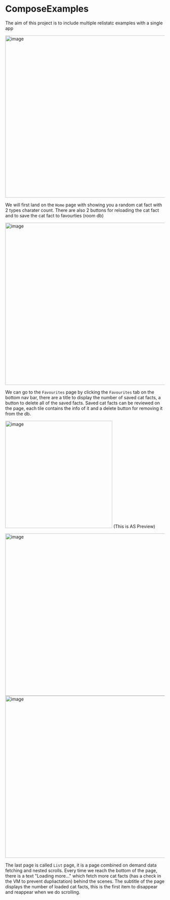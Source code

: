 # ComposeExamples
The aim of this project is to include multiple relistatc examples with a single app

<img width="511" alt="image" src="https://github.com/user-attachments/assets/c9c491ee-be0c-4de2-afa0-a97b1241e96f" />

We will first land on the `Home` page with showing you a random cat fact with 2 types charater count. There are also 2 buttons for reloading the cat fact and to save the cat fact to favourties (room db)

<img width="511" alt="image" src="https://github.com/user-attachments/assets/ebbe3937-6578-4ca5-8a27-b48d39d3a537" />

We can go to the `Favourites` page by clicking the `Favourites` tab on the bottom nav bar, there are a title to display the number of saved cat facts, a button to delete all of the saved facts. Saved cat facts can be reviewed on the page, each tile contains the info of it and a delete button for removing it from the db.

<img width="338" alt="image" src="https://github.com/user-attachments/assets/ea64ea26-9d78-41e1-bdb5-e3b98dfe7415" /> (This is AS Preview)

<img width="511" alt="image" src="https://github.com/user-attachments/assets/a75d45b3-15a4-4d59-a9b4-fbaa6e9e811c" />
<img width="511" alt="image" src="https://github.com/user-attachments/assets/e9352950-b70d-42b5-a3e8-2ab399144e1b" />

The last page is called `List` page, it is a page combined on demand data fetching and nested scrolls. Every time we reach the bottom of the page, there is a text "Loading more..." which fetch more cat facts (has a check in the VM to prevent dupliactation) behind the scenes. The subtitle of the page displays  the number of loaded cat facts, this is the first item to disappear and reappear when we do scrolling.
